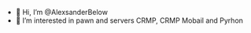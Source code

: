 - 👋 Hi, I’m @AlexsanderBelow
- 👀 I’m interested in pawn and servers CRMP, CRMP Mobail and Pyrhon

<!---
AlexsanderBelow/AlexsanderBelow is a ✨ special ✨ repository because its `README.md` (this file) appears on your GitHub profile.
You can click the Preview link to take a look at your changes.
--->
